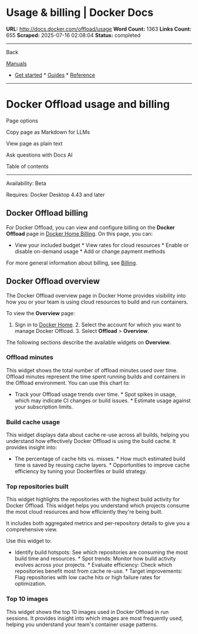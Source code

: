 # Usage & billing | Docker Docs

**URL:** http://docs.docker.com/offload/usage
**Word Count:** 1363
**Links Count:** 655
**Scraped:** 2025-07-16 02:08:04
**Status:** completed

---

Back

[Manuals](https://docs.docker.com/manuals/)

  * [Get started](http://docs.docker.com/get-started/)   * [Guides](http://docs.docker.com/guides/)   * [Reference](http://docs.docker.com/reference/)

* * *

# Docker Offload usage and billing

Page options

Copy page as Markdown for LLMs

View page as plain text

Ask questions with Docs AI

Table of contents

* * *

Availability: Beta 

Requires: Docker Desktop 4.43 and later

## Docker Offload billing

For Docker Offload, you can view and configure billing on the **Docker Offload** page in [Docker Home Billing](https://app.docker.com/billing). On this page, you can:

  * View your included budget   * View rates for cloud resources   * Enable or disable on-demand usage   * Add or change payment methods

For more general information about billing, see [Billing](https://docs.docker.com/billing/).

## Docker Offload overview

The Docker Offload overview page in Docker Home provides visibility into how you or your team is using cloud resources to build and run containers.

To view the **Overview** page:

  1. Sign in to [Docker Home](https://app.docker.com/).   2. Select the account for which you want to manage Docker Offload.   3. Select **Offload** > **Overview**.

The following sections describe the available widgets on **Overview**.

### Offload minutes

This widget shows the total number of offload minutes used over time. Offload minutes represent the time spent running builds and containers in the Offload environment. You can use this chart to:

  * Track your Offload usage trends over time.   * Spot spikes in usage, which may indicate CI changes or build issues.   * Estimate usage against your subscription limits.

### Build cache usage

This widget displays data about cache re-use across all builds, helping you understand how effectively Docker Offload is using the build cache. It provides insight into:

  * The percentage of cache hits vs. misses.   * How much estimated build time is saved by reusing cache layers.   * Opportunities to improve cache efficiency by tuning your Dockerfiles or build strategy.

### Top repositories built

This widget highlights the repositories with the highest build activity for Docker Offload. This widget helps you understand which projects consume the most cloud resources and how efficiently they're being built.

It includes both aggregated metrics and per-repository details to give you a comprehensive view.

Use this widget to:

  * Identify build hotspots: See which repositories are consuming the most build time and resources.   * Spot trends: Monitor how build activity evolves across your projects.   * Evaluate efficiency: Check which repositories benefit most from cache re-use.   * Target improvements: Flag repositories with low cache hits or high failure rates for optimization.

### Top 10 images

This widget shows the top 10 images used in Docker Offload in run sessions. It provides insight into which images are most frequently used, helping you understand your team's container usage patterns.